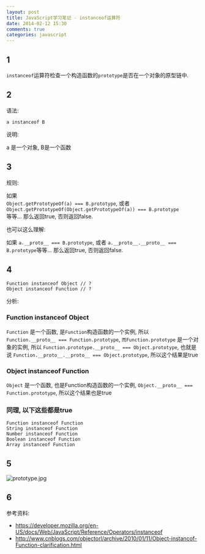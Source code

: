 ```yaml
---
layout: post
title: JavaScript学习笔记 - instanceof运算符
date: 2014-02-12 15:30
comments: true
categories: javascript
---
```


## 1

`instanceof`运算符检查一个构造函数的`prototype`是否在一个对象的原型链中.

## 2

语法: 

```
a instanceof B
```

说明:

a 是一个对象, B是一个函数

## 3

规则:

如果  
`Object.getPrototypeOf(a) === B.prototype`, 或者    
`Object.getPrototypeOf(Object.getPrototypeOf(a)) === B.prototype`  
等等... 那么返回true, 否则返回false.

也可以这么理解:

如果 `a.__proto__ === B.prototype`, 或者 `a.__proto__.__proto__ === B.prototype`等等... 那么返回true, 否则返回false.

## 4

```
Function instanceof Object // ?
Object instanceof Function // ?
```

分析:

### Function instanceof Object

`Function` 是一个函数, 是`Function`构造函数的一个实例, 所以 `Function.__proto__ === Function.prototype`, `而Function.prototype` 是一个对象的实例,
所以 `Function.prototype.__proto__ === Object.prototype`, 也就是说 `Function.__proto__.__proto__ === Object.prototype`, 所以这个结果是true

### Object instanceof Function

`Object` 是一个函数, 也是Function构造函数的一个实例, `Object.__proto__ === Function.prototype`, 所以这个结果也是true

### 同理, 以下这些都是true

```
Function instanceof Function
String instanceof Function
Number instanceof Function
Boolean instanceof Function
Array instanceof Function
```

## 5
![prototype.jpg](http://lyuehh-img.qiniudn.com/prototype.jpg)

## 6

参考资料:

* <https://developer.mozilla.org/en-US/docs/Web/JavaScript/Reference/Operators/instanceof>
* <http://www.cnblogs.com/objectorl/archive/2010/01/11/Object-instancof-Function-clarification.html>


